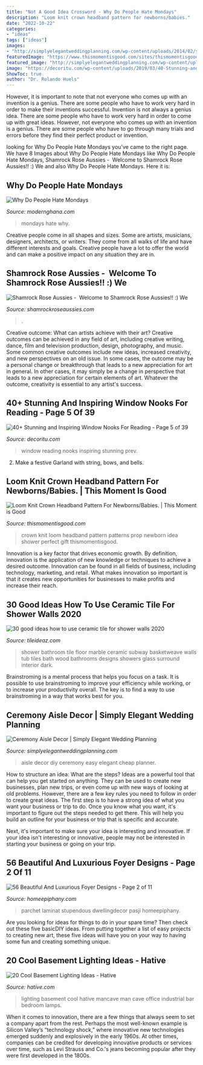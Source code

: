 ```yaml
---
title: "Not A Good Idea Crossword - Why Do People Hate Mondays"
description: "Loom knit crown headband pattern for newborns/babies."
date: "2022-10-22"
categories:
- "ideas"
tags: ["ideas"]
images:
- "http://simplyelegantweddingplanning.com/wp-content/uploads/2014/02/sandiegoranchwedding-6.jpg"
featuredImage: "https://www.thismomentisgood.com/sites/thismomentisgood.indiemade.com/files/imagecache/im_clientsite_product_zoom/loomknitcrown-2.jpg"
featured_image: "http://simplyelegantweddingplanning.com/wp-content/uploads/2014/02/sandiegoranchwedding-6.jpg"
image: "https://decoritu.com/wp-content/uploads/2019/03/40-Stunning-and-Inspiring-Window-Nooks-For-Reading-5.jpg"
ShowToc: true
author: "Dr. Rolando Huels"
---
```



However, it is important to note that not everyone who comes up with an invention is a genius. There are some people who have to work very hard in order to make their inventions successful.
Invention is not always a genius idea. There are some people who have to work very hard in order to come up with great ideas. However, not everyone who comes up with an invention is a genius. There are some people who have to go through many trials and errors before they find their perfect product or invention.

	

		
looking for Why Do People Hate Mondays you've came to the right page. We have 8 Images about Why Do People Hate Mondays like Why Do People Hate Mondays, Shamrock Rose Aussies - ﻿﻿﻿ Welcome to Shamrock Rose Aussies!! :) We and also Why Do People Hate Mondays. Here it is:
		
    
## Why Do People Hate Mondays

<img loading=lazy src="https://cdn.modernghana.com/images/content/1022201760505_mondays.jpg" onerror="this.onerror=null;this.src='https://tse1.mm.bing.net/th?id=OIP.nCfHLkHpvUygxI-BG-cDJAHaLG&amp;pid=15.1';" alt="Why Do People Hate Mondays">

_Source: modernghana.com_

>mondays hate why. 

	

Creative people come in all shapes and sizes. Some are artists, musicians, designers, architects, or writers. They come from all walks of life and have different interests and goals. Creative people have a lot to offer the world and can make a positive impact on any situation they are in.

    
## Shamrock Rose Aussies - ﻿﻿﻿ Welcome To Shamrock Rose Aussies!! :) We

<img loading=lazy src="http://shamrockroseaussies.com/yahoo_site_admin/assets/images/DSC_0117.262170820_std.JPG" onerror="this.onerror=null;this.src='https://tse3.mm.bing.net/th?id=OIP.KZ-JkgxRUBLkEoUbWBnizQHaGK&amp;pid=15.1';" alt="Shamrock Rose Aussies - ﻿﻿﻿ Welcome to Shamrock Rose Aussies!! :) We">

_Source: shamrockroseaussies.com_

>. 

	

Creative outcome: What can artists achieve with their art?
Creative outcomes can be achieved in any field of art, including creative writing, dance, film and television production, design, photography, and music. Some common creative outcomes include new ideas, increased creativity, and new perspectives on an old issue. In some cases, the outcome may be a personal change or breakthrough that leads to a new appreciation for art in general. In other cases, it may simply be a change in perspective that leads to a new appreciation for certain elements of art. Whatever the outcome, creativity is essential to any artist's success.

    
## 40+ Stunning And Inspiring Window Nooks For Reading - Page 5 Of 39

<img loading=lazy src="https://decoritu.com/wp-content/uploads/2019/03/40-Stunning-and-Inspiring-Window-Nooks-For-Reading-5.jpg" onerror="this.onerror=null;this.src='https://tse1.mm.bing.net/th?id=OIP.8rRVCaDDKNvXHltLLKhkhgHaLH&amp;pid=15.1';" alt="40+ Stunning and Inspiring Window Nooks For Reading - Page 5 of 39">

_Source: decoritu.com_

>window reading nooks inspiring stunning prev. 

	

2. Make a festive Garland with string, bows, and bells.

    
## Loom Knit Crown Headband Pattern For Newborns/Babies. | This Moment Is Good

<img loading=lazy src="https://www.thismomentisgood.com/sites/thismomentisgood.indiemade.com/files/imagecache/im_clientsite_product_zoom/loomknitcrown-2.jpg" onerror="this.onerror=null;this.src='https://tse3.mm.bing.net/th?id=OIP.6sKeb7fHR9Rk4C9zPjDQbQHaHa&amp;pid=15.1';" alt="Loom Knit Crown Headband Pattern For Newborns/Babies. | This Moment is Good">

_Source: thismomentisgood.com_

>crown knit loom headband pattern patterns prop newborn idea shower perfect gift thismomentisgood. 

	

Innovation is a key factor that drives economic growth. By definition, innovation is the application of new knowledge or techniques to achieve a desired outcome. Innovation can be found in all fields of business, including technology, marketing, and retail. What makes innovation so important is that it creates new opportunities for businesses to make profits and increase their reach.

    
## 30 Good Ideas How To Use Ceramic Tile For Shower Walls 2020

<img loading=lazy src="https://www.tileideaz.com/wp-content/uploads/2015/08/2027.jpg" onerror="this.onerror=null;this.src='https://tse2.mm.bing.net/th?id=OIP.tPcU5X9LJXz_0iupKKEImwHaLH&amp;pid=15.1';" alt="30 good ideas how to use ceramic tile for shower walls 2020">

_Source: tileideaz.com_

>shower bathroom tile floor marble ceramic subway basketweave walls tub tiles bath wood bathrooms designs showers glass surround interior dark. 

	

Brainstroming is a mental process that helps you focus on a task. It is possible to use brainstroming to improve your efficiency while working, or to increase your productivity overall. The key is to find a way to use brainstroming in a way that works best for you.

    
## Ceremony Aisle Decor | Simply Elegant Wedding Planning

<img loading=lazy src="http://simplyelegantweddingplanning.com/wp-content/uploads/2014/02/sandiegoranchwedding-6.jpg" onerror="this.onerror=null;this.src='https://tse2.mm.bing.net/th?id=OIP.mPmk2mTMymVKSS8kW8szeQHaLH&amp;pid=15.1';" alt="Ceremony Aisle Decor | Simply Elegant Wedding Planning">

_Source: simplyelegantweddingplanning.com_

>aisle decor diy ceremony easy elegant cheap planner. 

	

How to structure an idea: What are the steps?
Ideas are a powerful tool that can help you get started on anything. They can be used to create new businesses, plan new trips, or even come up with new ways of looking at old problems. However, there are a few key rules you need to follow in order to create great ideas.
The first step is to have a strong idea of what you want your business or trip to do. Once you know what you want, it's important to figure out the steps needed to get there. This will help you build an outline for your business or trip that is specific and accurate.

Next, it's important to make sure your idea is interesting and innovative. If your idea isn't interesting or innovative, people may not be interested in starting your business or going on your trip.

    
## 56 Beautiful And Luxurious Foyer Designs - Page 2 Of 11

<img loading=lazy src="https://homeepiphany.com/wp-content/uploads/2015/10/56-Beautiful-And-Luxurious-Foyer-Designs-6-757x1024.jpg" onerror="this.onerror=null;this.src='https://tse2.mm.bing.net/th?id=OIP.olUHPzv717ZIV_hT_dTcMQHaKB&amp;pid=15.1';" alt="56 Beautiful And Luxurious Foyer Designs - Page 2 of 11">

_Source: homeepiphany.com_

>parchet laminat stupendous dwellingdecor pasji homeepiphany. 

	

Are you looking for ideas for things to do in your spare time? Then check out these five basicDIY ideas. From putting together a list of easy projects to creating new art, these five ideas will have you on your way to having some fun and creating something unique.

    
## 20 Cool Basement Lighting Ideas - Hative

<img loading=lazy src="http://hative.com/wp-content/uploads/2014/05/basement-lighting-ideas/17-mancave-lighting.jpg" onerror="this.onerror=null;this.src='https://tse1.mm.bing.net/th?id=OIP.Lv5P2XWwy28z3Ls7FBCDywHaJ4&amp;pid=15.1';" alt="20 Cool Basement Lighting Ideas - Hative">

_Source: hative.com_

>lighting basement cool hative mancave man cave office industrial bar bedroom lamps. 

	

When it comes to innovation, there are a few things that always seem to set a company apart from the rest. Perhaps the most well-known example is Silicon Valley’s “technology shock,” where innovative new technologies emerged suddenly and explosively in the early 1960s. At other times, companies can be credited for developing innovative products or services over time, such as Levi Strauss and Co.'s jeans becoming popular after they were first developed in the 1800s.

